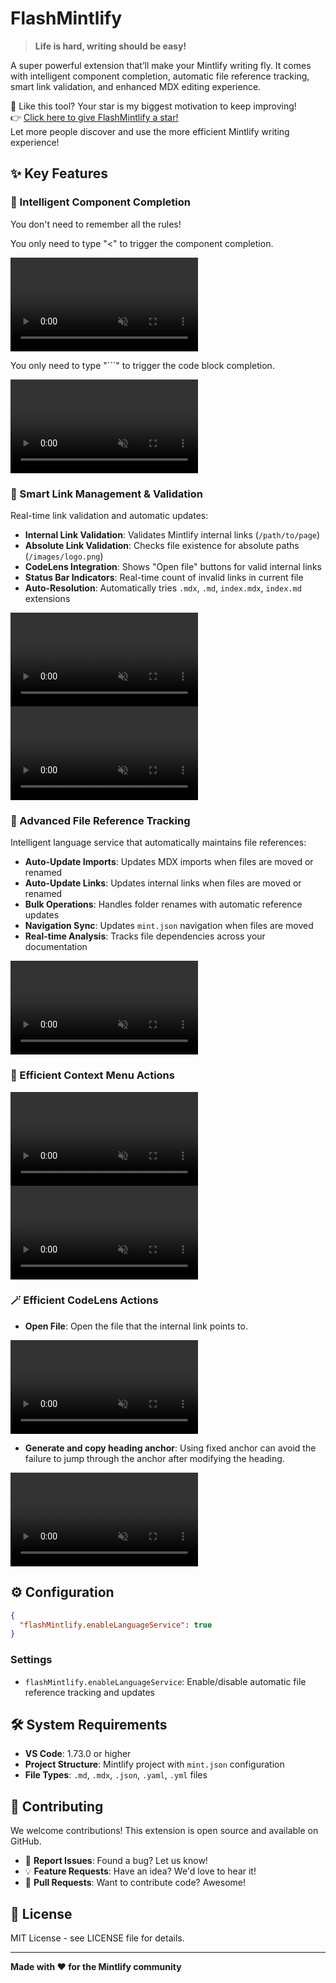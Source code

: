 # FlashMintlify

> **Life is hard, writing should be easy!**

A super powerful extension that’ll make your Mintlify writing fly. It comes with intelligent component completion, automatic file reference tracking, smart link validation, and enhanced MDX editing experience.

🌟 Like this tool? Your star is my biggest motivation to keep improving!  
👉 [Click here to give FlashMintlify a star!](https://github.com/Match-Yang/FlashMintlify)  
Let more people discover and use the more efficient Mintlify writing experience!

## ✨ Key Features

### 🚀 Intelligent Component Completion
You don't need to remember all the rules!

You only need to type "<" to trigger the component completion.

<video src="images/components_completion.mp4" controls autoplay loop muted></video>

You only need to type "```" to trigger the code block completion.

<video src="images/code_block_completion.mp4" controls autoplay loop muted></video>


### 🔗 Smart Link Management & Validation
Real-time link validation and automatic updates:

- **Internal Link Validation**: Validates Mintlify internal links (`/path/to/page`)
- **Absolute Link Validation**: Checks file existence for absolute paths (`/images/logo.png`)
- **CodeLens Integration**: Shows "Open file" buttons for valid internal links
- **Status Bar Indicators**: Real-time count of invalid links in current file
- **Auto-Resolution**: Automatically tries `.mdx`, `.md`, `index.mdx`, `index.md` extensions

<video src="images/invalid_internal_link.mp4" controls autoplay loop muted></video>
<video src="images/invalid_absolute_link.mp4" controls autoplay loop muted></video>

### 📁 Advanced File Reference Tracking
Intelligent language service that automatically maintains file references:

- **Auto-Update Imports**: Updates MDX imports when files are moved or renamed
- **Auto-Update Links**: Updates internal links when files are moved or renamed
- **Bulk Operations**: Handles folder renames with automatic reference updates
- **Navigation Sync**: Updates `mint.json` navigation when files are moved
- **Real-time Analysis**: Tracks file dependencies across your documentation

<video src="images/update_references.mp4" controls autoplay loop muted></video>

### 🎯 Efficient Context Menu Actions

<video src="images/copy_internal_link.mp4" controls autoplay loop muted></video>
<video src="images/copy_import_statement.mp4" controls autoplay loop muted></video>

### 🪄 Efficient CodeLens Actions

- **Open File**: Open the file that the internal link points to.

<video src="images/open_file.mp4" controls autoplay loop muted></video>

- **Generate and copy heading anchor**:  Using fixed anchor can avoid the failure to jump through the anchor after modifying the heading.

<video src="images/generate_and_copy_heading_anchor.mp4" controls autoplay loop muted></video>


## ⚙️ Configuration

```json
{
  "flashMintlify.enableLanguageService": true
}
```

### Settings
- `flashMintlify.enableLanguageService`: Enable/disable automatic file reference tracking and updates

## 🛠️ System Requirements

- **VS Code**: 1.73.0 or higher
- **Project Structure**: Mintlify project with `mint.json` configuration
- **File Types**: `.md`, `.mdx`, `.json`, `.yaml`, `.yml` files

## 🤝 Contributing

We welcome contributions! This extension is open source and available on GitHub.

- 🐛 **Report Issues**: Found a bug? Let us know!
- 💡 **Feature Requests**: Have an idea? We'd love to hear it!
- 🔧 **Pull Requests**: Want to contribute code? Awesome!

## 📄 License

MIT License - see LICENSE file for details.

---

**Made with ❤️ for the Mintlify community**